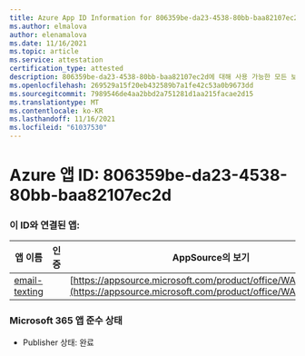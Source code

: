 ```yaml
---
title: Azure App ID Information for 806359be-da23-4538-80bb-baa82107ec2d
ms.author: elmalova
author: elenamalova
ms.date: 11/16/2021
ms.topic: article
ms.service: attestation
certification_type: attested
description: 806359be-da23-4538-80bb-baa82107ec2d에 대해 사용 가능한 모든 보안 및 규정 준수 정보입니다.
ms.openlocfilehash: 269529a15f20eb432589b7a1fe42c53a0b9673dd
ms.sourcegitcommit: 7989546de4aa2bbd2a751281d1aa215facae2d15
ms.translationtype: MT
ms.contentlocale: ko-KR
ms.lasthandoff: 11/16/2021
ms.locfileid: "61037530"
---
```

# <a name="azure-app-id-806359be-da23-4538-80bb-baa82107ec2d"></a>Azure 앱 ID: 806359be-da23-4538-80bb-baa82107ec2d


### <a name="apps-associated-with-this-id"></a>이 ID와 연결된 앱:
| **앱 이름** | **인증** | **AppSource의 보기** |
|--------------|---------------|-----------------------|
| [email-texting](https://docs.microsoft.com/microsoft-365-app-certification/forward/WA200003086) |  | [https://appsource.microsoft.com/product/office/WA200003086](https://appsource.microsoft.com/product/office/WA200003086) |

### <a name="microsoft-365-app-compliance-status"></a>Microsoft 365 앱 준수 상태
- Publisher 상태: 완료
